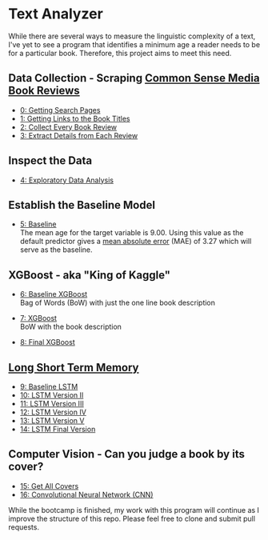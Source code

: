 # Text Analyzer

While there are several ways to measure the linguistic complexity of a text, I've yet to see a program that identifies a minimum age a reader needs to be for a particular book. Therefore, this project aims to meet this need. 
## Data Collection - Scraping [Common Sense Media Book Reviews](https://www.commonsensemedia.org/book-reviews)
* [0: Getting Search Pages](https://github.com/educatorsRlearners/book-maturity/blob/master/00_get_search_pages.ipynb)
* [1: Getting Links to the Book Titles](https://github.com/educatorsRlearners/book-maturity/blob/master/01_get_title_links.ipynb)
* [2: Collect Every Book Review](https://github.com/educatorsRlearners/book-maturity/blob/master/02_get_book_reviews.ipynb)
* [3: Extract Details from Each Review](https://github.com/educatorsRlearners/book-maturity/blob/master/03_get_book_details.ipynb)

## Inspect the Data
* [4: Exploratory Data Analysis](https://github.com/educatorsRlearners/book-maturity/blob/master/04_Split_Data_EDA.ipynb)

## Establish the Baseline Model
* [5: Baseline](https://github.com/educatorsRlearners/book-maturity/blob/master/05_baseline.ipynb)  
    The mean age for the target variable is 9.00. Using this value as the default predictor gives a [mean absolute error](https://www.statisticshowto.com/absolute-error/) (MAE) of 3.27 which will serve as the baseline. 

## XGBoost - aka "King of Kaggle"
* [6: Baseline XGBoost](https://github.com/educatorsRlearners/book-maturity/blob/master/06_baseline_xgboost.ipynb)  
    Bag of Words (BoW) with just the one line book description
* [7: XGBoost](https://github.com/educatorsRlearners/book-maturity/blob/master/07_xgboost.ipynb)  
    BoW with the book description 
    
* [8: Final XGBoost](https://github.com/educatorsRlearners/book-maturity/blob/master/08_xgboost_concat.ipynb)

## [Long Short Term Memory](https://colah.github.io/posts/2015-08-Understanding-LSTMs/)
* [9: Baseline LSTM](https://github.com/educatorsRlearners/book-maturity/blob/master/09_baseline_lstm.ipynb)
* [10: LSTM Version II](https://github.com/educatorsRlearners/book-maturity/blob/master/10_lstm_title.ipynb)
* [11: LSTM Version III](https://github.com/educatorsRlearners/book-maturity/blob/master/11_lstm_plot.ipynb)
* [12: LSTM Version IV](https://github.com/educatorsRlearners/book-maturity/blob/master/12_lstm_csm_review.ipynb)
* [13: LSTM Version V](https://github.com/educatorsRlearners/book-maturity/blob/master/13_lstm_pntk.ipynb)
* [14: LSTM Final Version](https://github.com/educatorsRlearners/book-maturity/blob/master/14_lstm_concat.ipynb)

## Computer Vision - Can you judge a book by its cover?
* [15: Get All Covers](https://github.com/educatorsRlearners/book-maturity/blob/master/15_get_covers.ipynb)
* [16: Convolutional Neural Network (CNN)](https://github.com/educatorsRlearners/book-maturity/blob/master/16_analyze_covers.ipynb)

While the bootcamp is finished, my work with this program will continue as I improve the structure of this repo. Please feel free to clone and submit pull requests. 

